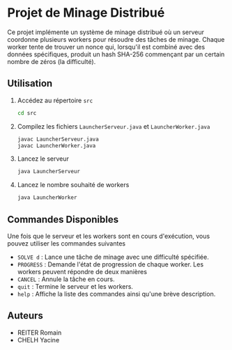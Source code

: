 # Projet de Minage Distribué

Ce projet implémente un système de minage distribué où un serveur coordonne plusieurs workers pour résoudre des tâches de minage.
Chaque worker tente de trouver un nonce qui, lorsqu'il est combiné avec des données spécifiques,
produit un hash SHA-256 commençant par un certain nombre de zéros (la difficulté).

## Utilisation

1. Accédez au répertoire `src` 
    ```sh
    cd src
    ```

2. Compilez les fichiers `LauncherServeur.java` et `LauncherWorker.java` 
    ```sh
    javac LauncherServeur.java
    javac LauncherWorker.java
    ```

3. Lancez le serveur 
    ```sh
    java LauncherServeur
    ```

4. Lancez le nombre souhaité de workers 
    ```sh
    java LauncherWorker
    ```

## Commandes Disponibles

Une fois que le serveur et les workers sont en cours d'exécution, vous pouvez utiliser les commandes suivantes 

- `SOLVE d` : Lance une tâche de minage avec une difficulté spécifiée.
- `PROGRESS` : Demande l'état de progression de chaque worker. Les workers peuvent répondre de deux manières 
- `CANCEL` : Annule la tâche en cours.
- `quit` : Termine le serveur et les workers.
- `help` : Affiche la liste des commandes ainsi qu'une brève description.


## Auteurs

- REITER Romain
- CHELH Yacine
